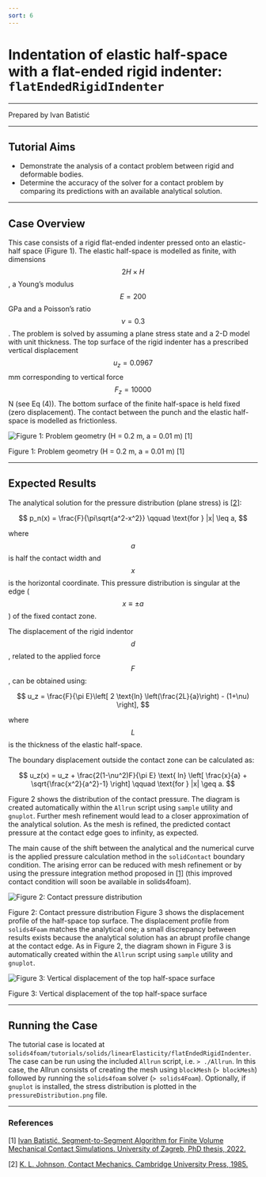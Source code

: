 ```yaml
---
sort: 6
---
```


# Indentation of elastic half-space with a flat-ended rigid indenter: `flatEndedRigidIndenter`

---

Prepared by Ivan Batistić

---

## Tutorial Aims

- Demonstrate the analysis of a contact problem between rigid and deformable
  bodies.
- Determine the accuracy of the solver for a contact problem by comparing its
  predictions with an available analytical solution.

---

## Case Overview

This case consists of a rigid flat-ended indenter pressed onto an elastic-half
space (Figure 1). The elastic half-space is modelled as finite, with dimensions
$$2H \times H$$, a Young’s modulus $$E = 200$$ GPa and a Poisson’s ratio
$$\nu= 0.3$$. The problem is solved by assuming a plane stress state and a 2-D
model with unit thickness. The top surface of the rigid indenter has a
prescribed vertical displacement $$u_z = 0.0967$$ mm corresponding to vertical
force $$F_z = 10 000$$ N (see Eq (4)). The bottom surface of the finite
half-space is held fixed (zero displacement). The contact between the punch and
the elastic half-space is modelled as frictionless.

![Figure 1: Problem geometry (H = 0.2 m, a = 0.01 m)
[1]](./images/flatEndedRigidIndenter-geometry.png)

Figure 1: Problem geometry (H = 0.2 m, a = 0.01 m) [1]

---

## Expected Results

The analytical solution for the pressure distribution (plane stress) is
[[2]](https://www.cambridge.org/core/books/contact-mechanics/E3707F77C2EBCE727C3911AFBD2E4AC2):

$$
p_n(x) = \frac{F}{\pi\sqrt{a^2-x^2}} \qquad \text{for } |x| \leq a,
$$

where $$a$$ is half the contact width and $$x$$ is the horizontal coordinate.
This pressure distribution is singular at the edge ($$x \equiv \pm a$$) of the
fixed contact zone.

The displacement of the rigid indentor $$d$$, related to the applied force
$$F$$, can be obtained using:

$$
u_z = \frac{F}{\pi E}\left[ 2 \text{ln} \left(\frac{2L}{a}\right) - (1+\nu)
\right],
$$

where $$L$$ is the thickness of the elastic half-space.

The boundary displacement outside the contact zone can be calculated as:

$$
u_z(x) = u_z + \frac{2(1-\nu^2)F}{\pi E} \text{ ln} \left[ \frac{x}{a} +
\sqrt{\frac{x^2}{a^2}-1} \right] \qquad \text{for } |x| \geq a.
$$

Figure 2 shows the distribution of the contact pressure. The diagram is created
automatically within the `Allrun` script using `sample` utility and `gnuplot`.
Further mesh refinement would lead to a closer approximation of the analytical
solution. As the mesh is refined, the predicted contact pressure at the contact
edge goes to infinity, as expected.

The main cause of the shift between the analytical and the numerical curve is
the applied pressure calculation method in the `solidContact` boundary
condition. The arising error can be reduced with mesh refinement or by using the
pressure integration method proposed in
[[1]](https://repozitorij.unizg.hr/islandora/search/Segment-to-Segment%20Algorithm%20for%20Finite%20Volume%20Mechanical%20Contact%20Simulations?type=dismax)
(this improved contact condition will soon be available in solids4foam).

![Figure 2: Contact pressure
distribution](./images/flatEndedRigidIndenter-pressureDistribution.png)

Figure 2: Contact pressure distribution
Figure 3 shows the displacement profile of the half-space top surface. The
displacement profile from `solids4Foam` matches the analytical one; a small
discrepancy between results exists because the analytical solution has an
abrupt profile change at the contact edge. As in Figure 2, the diagram shown in
Figure 3 is automatically created within the `Allrun` script using `sample`
utility and `gnuplot`.

![Figure 3: Vertical displacement of the top half-space
surface](./images/flatEndedRigidIndenter-displacement.png)

Figure 3: Vertical displacement of the top half-space surface

---

## Running the Case

The tutorial case is located at
`solids4foam/tutorials/solids/linearElasticity/flatEndedRigidIndenter`. The case
can be run using the included `Allrun` script, i.e. `> ./Allrun`. In this case,
the Allrun consists of creating the mesh using `blockMesh` (`> blockMesh`)
followed by running the `solids4foam` solver (`> solids4Foam`). Optionally, if
`gnuplot` is installed, the stress distribution is plotted in the
`pressureDistribution.png` file.

---

### References

[1]
[Ivan Batistić. Segment-to-Segment Algorithm for Finite Volume Mechanical
Contact Simulations. University of Zagreb, PhD thesis, 2022.](https://repozitorij.unizg.hr/islandora/object/fsb%3A8301)

[2]
[K. L. Johnson, Contact Mechanics. Cambridge University Press, 1985.](https://www.cambridge.org/core/books/contact-mechanics/E3707F77C2EBCE727C3911AFBD2E4AC2)
